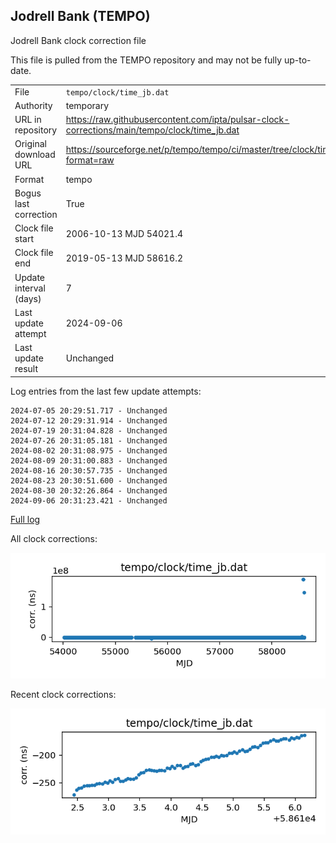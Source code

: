 
## Jodrell Bank (TEMPO)

Jodrell Bank clock correction file

This file is pulled from the TEMPO repository and may not be fully
up-to-date.

|     |     |
|:--- |:--- |
| File | `tempo/clock/time_jb.dat` |
| Authority | temporary |
| URL in repository | <https://raw.githubusercontent.com/ipta/pulsar-clock-corrections/main/tempo/clock/time_jb.dat> |
| Original download URL | <https://sourceforge.net/p/tempo/tempo/ci/master/tree/clock/time_jb.dat?format=raw> |
| Format | tempo |
| Bogus last correction | True |
| Clock file start | 2006-10-13 MJD 54021.4 |
| Clock file end | 2019-05-13 MJD 58616.2 |
| Update interval (days) | 7 |
| Last update attempt | 2024-09-06 |
| Last update result | Unchanged |

Log entries from the last few update attempts:
```
2024-07-05 20:29:51.717 - Unchanged
2024-07-12 20:29:31.914 - Unchanged
2024-07-19 20:31:04.828 - Unchanged
2024-07-26 20:31:05.181 - Unchanged
2024-08-02 20:31:08.975 - Unchanged
2024-08-09 20:31:00.883 - Unchanged
2024-08-16 20:30:57.735 - Unchanged
2024-08-23 20:30:51.600 - Unchanged
2024-08-30 20:32:26.864 - Unchanged
2024-09-06 20:31:23.421 - Unchanged
```
[Full log](https://raw.githubusercontent.com/ipta/pulsar-clock-corrections/main/log/tempo/clock/time_jb.dat.log)


All clock corrections:

![plot of all clock corrections](time_jb.dat.png "All corrections")

Recent clock corrections:

![plot of recent clock corrections](time_jb.dat.short.png "Recent corrections")

